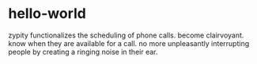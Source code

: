 # hello-world
zypity functionalizes the scheduling of phone calls.
become clairvoyant. know when they are available for a call. no more unpleasantly interrupting people by creating a ringing noise in their ear.
